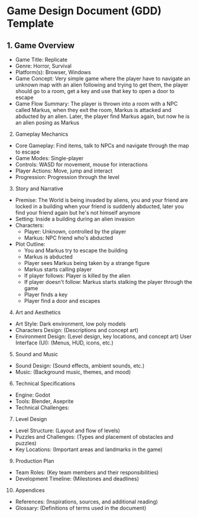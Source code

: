 # Game Design Document (GDD) Template

## 1. Game Overview

- Game Title: Replicate
- Genre: Horror, Survival
- Platform(s): Browser, Windows
- Game Concept: Very simple game where the player have to navigate an unknown map with an alien following and trying to get them, the player should go to a room, get a key and use that key to open a door to escape
- Game Flow Summary: The player is thrown into a room with a NPC called Markus, when they exit the room, Markus is attacked and abducted by an alien. Later, the player find Markus again, but now he is an alien posing as Markus
2. Gameplay Mechanics
- Core Gameplay: Find items, talk to NPCs and navigate through the map to escape
- Game Modes: Single-player
- Controls: WASD for movement, mouse for interactions
- Player Actions: Move, jump and interact
- Progression: Progression through the level
3. Story and Narrative
- Premise: The World is being invaded by aliens, you and your friend are locked in a building when your friend is suddenly abducted, later you find your friend again but he's not himself anymore
- Setting: Inside a building during an alien invasion
- Characters:
  - Player: Unknown, controlled by the player
  - Markus: NPC friend who's abducted
- Plot Outline:
  - You and Markus try to escape the building
  - Markus is abducted
  - Player sees Markus being taken by a strange figure
  - Markus starts calling player
  - If player follows: Player is killed by the alien
  - If player doesn't follow: Markus starts stalking the player through the game
  - Player finds a key
  - Player find a door and escapes
4. Art and Aesthetics
- Art Style: Dark environment, low poly models
- Characters Design: (Descriptions and concept art)
- Environment Design: (Level design, key locations, and concept art)
User Interface (UI): (Menus, HUD, icons, etc.)
5. Sound and Music
- Sound Design: (Sound effects, ambient sounds, etc.)
- Music: (Background music, themes, and mood)
6. Technical Specifications
- Engine: Godot
- Tools: Blender, Aseprite
- Technical Challenges:
7. Level Design
- Level Structure: (Layout and flow of levels)
- Puzzles and Challenges: (Types and placement of obstacles and puzzles)
- Key Locations: (Important areas and landmarks in the game)
9. Production Plan
- Team Roles: (Key team members and their responsibilities)
- Development Timeline: (Milestones and deadlines)
10. Appendices
- References: (Inspirations, sources, and additional reading)
- Glossary: (Definitions of terms used in the document)
